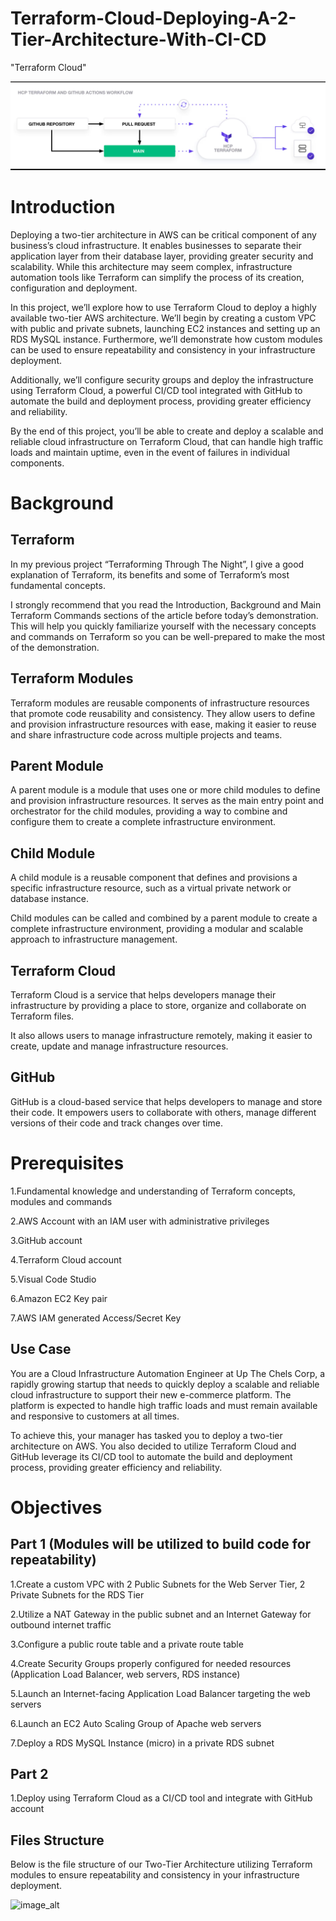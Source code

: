 # Terraform-Cloud-Deploying-A-2-Tier-Architecture-With-CI-CD
"Terraform Cloud"

![image_alt](https://github.com/Tatenda-Prince/Terraform-Cloud-Deploying-A-2-Tier-Architecture-With-CI-CD/blob/9e02bf5dc5d7d087af7564c1d1e8552f5a152ac8/images/Screenshot%202025-01-17%20130535.png)

# Introduction

Deploying a two-tier architecture in AWS can be critical component of any business’s cloud infrastructure. It enables businesses to separate their application layer from their database layer, providing greater security and scalability. While this architecture may seem complex, infrastructure automation tools like Terraform can simplify the process of its creation, configuration and deployment.

In this project, we’ll explore how to use Terraform Cloud to deploy a highly available two-tier AWS architecture. We’ll begin by creating a custom VPC with public and private subnets, launching EC2 instances and setting up an RDS MySQL instance. Furthermore, we’ll demonstrate how custom modules can be used to ensure repeatability and consistency in your infrastructure deployment.

Additionally, we’ll configure security groups and deploy the infrastructure using Terraform Cloud, a powerful CI/CD tool integrated with GitHub to automate the build and deployment process, providing greater efficiency and reliability.

By the end of this project, you’ll be able to create and deploy a scalable and reliable cloud infrastructure on Terraform Cloud, that can handle high traffic loads and maintain uptime, even in the event of failures in individual components.

# Background

## Terraform

In my previous project “Terraforming Through The Night”, I give a good explanation of Terraform, its benefits and some of Terraform’s most fundamental concepts.

I strongly recommend that you read the Introduction, Background and Main Terraform Commands sections of the article before today’s demonstration. This will help you quickly familiarize yourself with the necessary concepts and commands on Terraform so you can be well-prepared to make the most of the demonstration.

## Terraform Modules

Terraform modules are reusable components of infrastructure resources that promote code reusability and consistency. They allow users to define and provision infrastructure resources with ease, making it easier to reuse and share infrastructure code across multiple projects and teams.

## Parent Module

A parent module is a module that uses one or more child modules to define and provision infrastructure resources. It serves as the main entry point and orchestrator for the child modules, providing a way to combine and configure them to create a complete infrastructure environment.

## Child Module

A child module is a reusable component that defines and provisions a specific infrastructure resource, such as a virtual private network or database instance.

Child modules can be called and combined by a parent module to create a complete infrastructure environment, providing a modular and scalable approach to infrastructure management.

## Terraform Cloud

Terraform Cloud is a service that helps developers manage their infrastructure by providing a place to store, organize and collaborate on Terraform files.

It also allows users to manage infrastructure remotely, making it easier to create, update and manage infrastructure resources.

## GitHub

GitHub is a cloud-based service that helps developers to manage and store their code. It empowers users to collaborate with others, manage different versions of their code and track changes over time.

# Prerequisites

1.Fundamental knowledge and understanding of Terraform concepts, modules and commands

2.AWS Account with an IAM user with administrative privileges

3.GitHub account

4.Terraform Cloud account

5.Visual Code Studio 

6.Amazon EC2 Key pair

7.AWS IAM generated Access/Secret Key

## Use Case

You are a Cloud Infrastructure Automation Engineer at Up The Chels Corp, a rapidly growing startup that needs to quickly deploy a scalable and reliable cloud infrastructure to support their new e-commerce platform. The platform is expected to handle high traffic loads and must remain available and responsive to customers at all times.

To achieve this, your manager has tasked you to deploy a two-tier architecture on AWS. You also decided to utilize Terraform Cloud and GitHub leverage its CI/CD tool to automate the build and deployment process, providing greater efficiency and reliability.

# Objectives

## Part 1 (Modules will be utilized to build code for repeatability)

1.Create a custom VPC with 2 Public Subnets for the Web Server Tier, 2 Private Subnets for the RDS Tier

2.Utilize a NAT Gateway in the public subnet and an Internet Gateway for outbound internet traffic

3.Configure a public route table and a private route table

4.Create Security Groups properly configured for needed resources (Application Load Balancer, web servers, RDS instance)

5.Launch an Internet-facing Application Load Balancer targeting the web servers

6.Launch an EC2 Auto Scaling Group of Apache web servers

7.Deploy a RDS MySQL Instance (micro) in a private RDS subnet

## Part 2

1.Deploy using Terraform Cloud as a CI/CD tool and integrate with GitHub account


## Files Structure

Below is the file structure of our Two-Tier Architecture utilizing Terraform modules to ensure repeatability and consistency in your infrastructure deployment.

![image_alt]()



